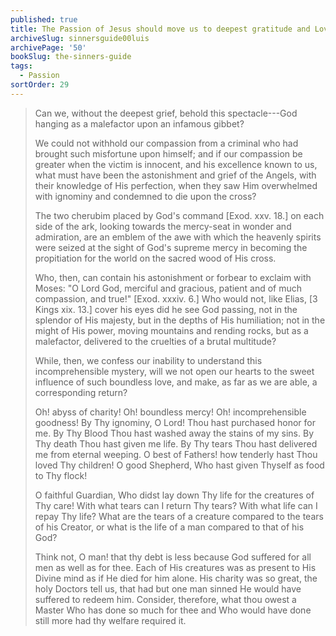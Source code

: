```yaml
---
published: true
title: The Passion of Jesus should move us to deepest gratitude and Love for God
archiveSlug: sinnersguide00luis
archivePage: '50'
bookSlug: the-sinners-guide
tags:
  - Passion
sortOrder: 29
---
```


> Can we, without the deepest grief, behold this spectacle---God hanging as a malefactor upon an infamous gibbet?
>
> We could not withhold our compassion from a criminal who had brought such misfortune upon himself; and if our compassion be greater when the victim is innocent, and his excellence known to us, what must have been the astonishment and grief of the Angels, with their knowledge of His perfection, when they saw Him overwhelmed with ignominy and condemned to die upon the cross?
>
> The two cherubim placed by God's command [Exod. xxv. 18.] on each side of the ark, looking towards the mercy-seat in wonder and admiration, are an emblem of the awe with which the heavenly spirits were seized at the sight of God's supreme mercy in becoming the propitiation for the world on the sacred wood of His cross.
>
> Who, then, can contain his astonishment or forbear to exclaim with Moses: "O Lord God, merciful and gracious, patient and of much compassion, and true!" [Exod. xxxiv. 6.] Who would not, like Elias, [3 Kings xix. 13.] cover his eyes did he see God passing, not in the splendor of His majesty, but in the depths of His humiliation; not in the might of His power, moving mountains and rending rocks, but as a malefactor, delivered to the cruelties of a brutal multitude?
>
> While, then, we confess our inability to understand this incomprehensible mystery, will we not open our hearts to the sweet influence of such boundless love, and make, as far as we are able, a corresponding return?
>
> Oh! abyss of charity! Oh! boundless mercy! Oh! incomprehensible goodness! By Thy ignominy, O Lord! Thou hast purchased honor for me. By Thy Blood Thou hast washed away the stains of my sins. By Thy death Thou hast given me life. By Thy tears Thou hast delivered me from eternal weeping. O best of Fathers! how tenderly hast Thou loved Thy children! O good Shepherd, Who hast given Thyself as food to Thy flock!
>
> O faithful Guardian, Who didst lay down Thy life for the creatures of Thy care! With what tears can I return Thy tears? With what life can I repay Thy life? What are the tears of a creature compared to the tears of his Creator, or what is the life of a man compared to that of his God?
>
> Think not, O man! that thy debt is less because God suffered for all men as well as for thee. Each of His creatures was as present to His Divine mind as if He died for him alone. His charity was so great, the holy Doctors tell us, that had but one man sinned He would have suffered to redeem him. Consider, therefore, what thou owest a Master Who has done so much for thee and Who would have done still more had thy welfare required it.
